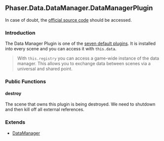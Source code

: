 ## Phaser.Data.DataManager.DataManagerPlugin

In case of doubt, the [official source code](https://github.com/photonstorm/phaser) should be accessed.

### Introduction

The Data Manager Plugin is one of the [seven default plugins](https://github.com/digitsensitive/phaser3-typescript/blob/master/cheatsheets/scene/systems.md#default-plugins).
It is installed into every scene and you can access it with `this.data`.

> With `this.registry` you can access a game-wide instance of the data manager.
> This allows you to exchange data between scenes via a universal and shared point.

### Public Functions

#### destroy

The scene that owns this plugin is being destroyed.
We need to shutdown and then kill off all external references.

### Extends

- [DataManager](https://github.com/digitsensitive/phaser3-typescript/blob/master/cheatsheets/data/data-manager.md)
